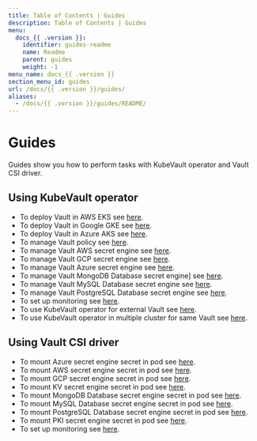 ```yaml
---
title: Table of Contents | Guides
description: Table of Contents | Guides
menu:
  docs_{{ .version }}:
    identifier: guides-readme
    name: Readme
    parent: guides
    weight: -1
menu_name: docs_{{ .version }}
section_menu_id: guides
url: /docs/{{ .version }}/guides/
aliases:
  - /docs/{{ .version }}/guides/README/
---
```


# Guides

Guides show you how to perform tasks with KubeVault operator and Vault CSI driver.

## Using KubeVault operator

- To deploy Vault in AWS EKS see [here](/docs/guides/platforms/eks.md).
- To deploy Vault in Google GKE see [here](/docs/guides/platforms/gke.md).
- To deploy Vault in Azure AKS see [here](/docs/guides/platforms/aks.md).
- To manage Vault policy see [here](/docs/guides/policy-management/overview.md).
- To manage Vault AWS secret engine see [here](/docs/guides/secret-engines/aws/overview.md).
- To manage Vault GCP secret engine see [here](/docs/guides/secret-engines/gcp/overview.md).
- To manage Vault Azure secret engine see [here](/docs/guides/secret-engines/azure/overview.md).
- To manage Vault MongoDB Database secret engine] see [here](/docs/guides/secret-engines/mongodb/overview.md).
- To manage Vault MySQL Database secret engine see [here](/docs/guides/secret-engines/mysql/overview.md).
- To manage Vault PostgreSQL Database secret engine see [here](/docs/guides/secret-engines/postgres/overview.md).
- To set up monitoring see [here](/docs/guides/monitoring/overview.md).
- To use KubeVault operator for external Vault see [here](/docs/guides/platforms/external-vault.md).
- To use KubeVault operator in multiple cluster for same Vault see [here](/docs/guides/platforms/multi-cluster-vault.md).

## Using Vault CSI driver

- To mount Azure secret engine secret in pod see [here](/docs/guides/secret-engines/azure/csi-driver.md).
- To mount AWS secret engine secret in pod see [here](/docs/guides/secret-engines/aws/csi-driver.md).
- To mount GCP secret engine secret in pod see [here](/docs/guides/secret-engines/gcp/csi-driver.md).
- To mount KV secret engine secret in pod see [here](/docs/guides/secret-engines/kv/csi-driver.md).
- To mount MongoDB Database secret engine secret in pod see [here](/docs/guides/secret-engines/mongodb/csi-driver.md).
- To mount MySQL Database secret engine secret in pod see [here](/docs/guides/secret-engines/mysql/csi-driver.md).
- To mount PostgreSQL Database secret engine secret in pod see [here](/docs/guides/secret-engines/postgres/csi-driver.md).
- To mount PKI secret engine secret in pod see [here](/docs/guides/secret-engines/pki/csi-driver.md).
- To set up monitoring see [here](/docs/guides/monitoring/overview.md).

